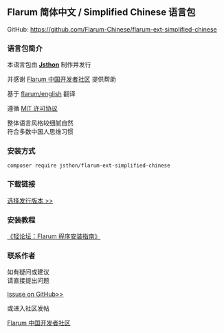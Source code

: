 ## Flarum 简体中文 / Simplified Chinese 语言包

GitHub: https://github.com/Flarum-Chinese/flarum-ext-simplified-chinese

### 语言包简介

本语言包由 **[Jsthon](https://jsthon.com/)** 制作并发行

并感谢 [Flarum 中国开发者社区](http://flarum.org.cn) 提供帮助

基于 [flarum/english](https://github.com/flarum/flarum-ext-english) 翻译

遵循 [MIT 许可协议](http://opensource.org/licenses/mit-license.php)

整体语言风格较细腻自然  
符合多数中国人思维习惯


### 安装方式

    composer require jsthon/flarum-ext-simplified-chinese


### 下载链接

[选择发行版本 >>](https://github.com/Flarum-Chinese/flarum-ext-simplified-chinese/releases)

### 安装教程

[《轻论坛：Flarum 程序安装指南》](https://jsthon.com/flarum-installation-guide/)

### 联系作者
如有疑问或建议  
请直接提出问题  

[Issuse on GitHub>>](https://github.com/Flarum-Chinese/flarum-ext-simplified-chinese/issues)  

或进入社区发帖

[Flarum 中国开发者社区](http://discuss.flarum.org.cn)
